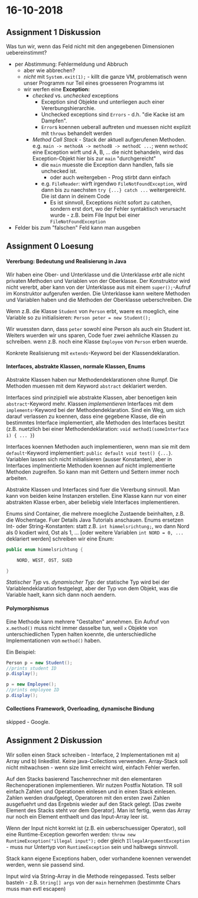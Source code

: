 # 16-10-2018

<!--TOC-->

## Assignment 1 Diskussion

Was tun wir, wenn das Feld nicht mit den angegebenen Dimensionen uebereinstimmt?

* per Abstimmung: Fehlermeldung und Abbruch
    * aber wie abbrechen?
    * *nicht* mit ```System.exit(1);``` - killt die ganze VM, problematisch wenn unser Programm nur Teil eines groesseren Programms ist
    * wir werfen eine **Exception:** 
        * *checked* vs. *unchecked* exceptions 
            * Exception sind Objekte und unterliegen auch einer Vererbungshierarchie. 
            * Unchecked exceptions sind ```Errors``` - d.h. "die Kacke ist am Dampfen". 
            * ```Error```s koennen ueberall auftreten und muessen nicht explizit mit ```throws``` behandelt werden
        * *Method Call Stack* - Stack der aktuell aufgerufenen Methoden. e.g. ```main -> methodA -> methodB -> methodC ...```; wenn ```methodC``` eine Exception wirft und A, B, ... die nicht behandeln, wird das Exception-Objekt hier bis zur ```main``` "durchgereicht"
            * die ```main``` muesste die Exception dann handlen, falls sie unchecked ist.
                * oder auch weitergeben - Prog stirbt dann einfach
            * e.g. ```FileReader```: wirft irgendwo ```FileNotFoundException```, wird dann bis zu naechsten ```try {...} catch ...``` weitergereicht. Die ist dann in deinem Code
                * Es ist sinnvoll, Exceptions nicht sofort zu catchen, sondern erst dort, wo der Fehler syntaktisch verursacht wurde - z.B. beim File Input bei einer ```FileNotFoundException``` 
* Felder bis zum "falschen" Feld kann man ausgeben

## Assignment 0 Loesung

#### Vererbung: Bedeutung und Realisierung in Java

Wir haben eine Ober- und Unterklasse und die Unterklasse *erbt* alle nicht privaten Methoden und Variablen von der Oberklasse. Der Konstruktor wird nicht vererbt, aber kann von der Unterklasse aus mit einem ```super();```-Aufruf im Konstruktor aufgerufen werden. Die Unterklasse kann weitere Methoden und Variablen haben und die Methoden der Oberklasse ueberschreiben. Die 

Wenn z.B. die Klasse ```Student``` von ```Person``` erbt, waere es moeglich, eine Variable so zu initialisieren: ```Person peter = new Student();```

Wir wuessten dann, dass ```peter``` sowohl eine Person als auch ein Student ist. Weiters wuerden wir uns sparen, Code fuer zwei aehnliche Klassen zu schreiben. wenn z.B. noch eine Klasse ```Employee``` von ```Person``` erben wuerde.

Konkrete Realisierung mit ```extends```-Keyword bei der Klassendeklaration.

#### Interfaces, abstrakte Klassen, normale Klassen, Enums

Abstrakte Klassen haben nur Methodendeklarationen ohne Rumpf. Die Methoden muessen mit dem Keyword ```abstract``` deklariert werden. 

Interfaces sind prinzipiell wie abstrakte Klassen, aber benoetigen kein ```abstract```-Keyword mehr. Klassen *implementieren* Interfaces mit dem ```implements```-Keyword bei der Methodendeklaration. Sind ein Weg, um sich darauf verlassen zu koennen, dass eine gegebene Klasse, die ein bestimmtes Interface implementiert, alle Methoden des Interfaces besitzt (z.B. nuetzlich bei einer Methodendeklaration: ```void method1(someInterface i) { ... }```)

Interfaces koennen Methoden auch implementieren, wenn man sie mit dem ```default```-Keyword implementiert: ```public default void test() {...}```. Variablen lassen sich nicht initialisieren (ausser Konstanten), aber in Interfaces implmentierte Methoden koennen auf nicht implementierte Methoden zugreifen. So kann man mit Gettern und Settern immer noch arbeiten.

Abstrakte Klassen und Interfaces sind fuer die Vererbung sinnvoll. Man kann von beiden keine Instanzen erstellen. Eine Klasse kann nur von einer abstrakten Klasse erben, aber beliebig viele Interfaces implementieren.

Enums sind Container, die mehrere moegliche Zustaende beinhalten, z.B. die Wochentage. Fuer Details Java Tutorials anschauen. Enums ersetzen Int- oder String-Konstanten: statt z.B. ```int himmelsrichtung;```, wo dann Nord als 0 kodiert wird, Ost als 1, ... [oder weitere Variablen ```int NORD = 0, ...``` deklariert werden] schreiben wir eine Enum:

```java
public enum himmelsrichtung {

    NORD, WEST, OST, SUED

}
```

*Statischer Typ* vs. *dynamischer Typ*: der statische Typ wird bei der Variablendeklaration festgelegt, aber der Typ von dem Objekt, was die Variable haelt, kann sich dann noch aendern. 

#### Polymorphismus

Eine Methode kann mehrere "Gestalten" annehmen. Ein Aufruf von ```x.method()``` muss nicht immer dasselbe tun, weil ```x``` Objekte von unterschiedlichen Typen halten koennte, die unterschiedliche Implementationen von ```method()``` haben. 

Ein Beispiel:
```java
Person p = new Student();
//prints student ID
p.display();

p = new Employee();
//prints employee ID
p.display();
```
#### Collections Framework, Overloading, dynamische Bindung

skipped - Google.

## Assignment 2 Diskussion

Wir sollen einen Stack schreiben - Interface, 2 Implementationen mit a) Array und b) linkedlist. Keine java-Collections verwenden. Array-Stack soll nicht mitwachsen - wenn size limit erreicht wird, einfach Fehler werfen.

Auf den Stacks basierend Taschenrechner mit den elementaren Rechenoperationen implementieren. Wir nutzen Postfix Notation. TR soll einfach Zahlen und Operationen einlesen und in einen Stack einlesen. Zahlen werden draufgelegt, Operatoren mit den ersten zwei Zahlen ausgefuehrt und das Ergebnis wieder auf den Stack gelegt. [Das zweite Element des Stacks steht vor dem Operator]. Man ist fertig, wenn das Array nur noch ein Element enthaelt und das Input-Array leer ist.

Wenn der Input nicht korrekt ist (z.B. ein ueberschuessiger Operator), soll eine Runtime-Exception geworfen werden: ```throw new RuntimeException("illegal input");``` oder gleich ```IllegalArgumentException``` - muss nur Untertyp von ```RuntimeException``` sein und halbwegs sinnvoll.

Stack kann eigene Exceptions haben, oder vorhandene koennen verwendet werden, wenn sie passend sind.

Input wird via String-Array in die Methode reingepassed. Tests selber basteln - z.B. ```String[] args``` von der ```main``` hernehmen (bestimmte Chars muss man evtl escapen)
